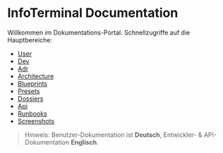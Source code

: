 # InfoTerminal Documentation

Willkommen im Dokumentations-Portal. Schnellzugriffe auf die Hauptbereiche:

- [User](user/)
- [Dev](dev/)
- [Adr](adr/)
- [Architecture](architecture/)
- [Blueprints](blueprints/)
- [Presets](presets/)
- [Dossiers](dossiers/)
- [Api](api/)
- [Runbooks](runbooks/)
- [Screenshots](screenshots/)

> Hinweis: Benutzer-Dokumentation ist **Deutsch**, Entwickler- & API-Dokumentation **Englisch**.
